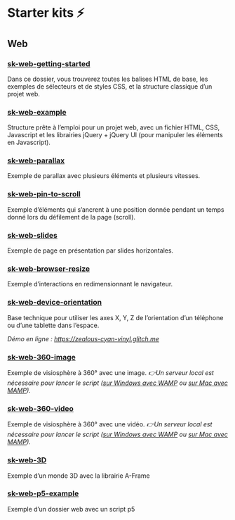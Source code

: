 # Starter kits ⚡️

## Web

### [sk-web-getting-started](sk-web-getting-started)
Dans ce dossier, vous trouverez toutes les balises HTML de base, les exemples de sélecteurs et de styles CSS, et la structure classique d’un projet web.

### [sk-web-example](sk-web-example)
Structure prête à l’emploi pour un projet web, avec un fichier HTML, CSS, Javascript et les librairies jQuery + jQuery UI (pour manipuler les éléments en Javascript).

### [sk-web-parallax](sk-web-parallax)
Exemple de parallax avec plusieurs éléments et plusieurs vitesses.

### [sk-web-pin-to-scroll](sk-web-pin-to-scroll)
Exemple d’éléments qui s’ancrent à une position donnée pendant un temps donné lors du défilement de la page (scroll).

### [sk-web-slides](sk-web-slides)
Exemple de page en présentation par slides horizontales.

### [sk-web-browser-resize](sk-web-browser-resize)
Exemple d’interactions en redimensionnant le navigateur.

### [sk-web-device-orientation](sk-web-device-orientation)
Base technique pour utiliser les axes X, Y, Z de l’orientation d’un téléphone ou d’une tablette dans l’espace. 

*Démo en ligne : https://zealous-cyan-vinyl.glitch.me*

### [sk-web-360-image](sk-web-360-image)
Exemple de visiosphère à 360° avec une image.
*👉Un serveur local est nécessaire pour lancer le script ([sur Windows avec WAMP](https://openclassrooms.com/fr/courses/918836-concevez-votre-site-web-avec-php-et-mysql/4237816-preparez-votre-environnement-de-travail#r-4443661) ou [sur Mac avec MAMP](https://openclassrooms.com/fr/courses/918836-concevez-votre-site-web-avec-php-et-mysql/4237816-preparez-votre-environnement-de-travail#/id/r-4443692)).*

### [sk-web-360-video](sk-web-360-video)
Exemple de visiosphère à 360° avec une vidéo.
*👉Un serveur local est nécessaire pour lancer le script ([sur Windows avec WAMP](https://openclassrooms.com/fr/courses/918836-concevez-votre-site-web-avec-php-et-mysql/4237816-preparez-votre-environnement-de-travail#r-4443661) ou [sur Mac avec MAMP](https://openclassrooms.com/fr/courses/918836-concevez-votre-site-web-avec-php-et-mysql/4237816-preparez-votre-environnement-de-travail#/id/r-4443692)).*

### [sk-web-3D](sk-web-3D)
Exemple d’un monde 3D avec la librairie A-Frame 

### [sk-web-p5-example](sk-web-p5-example)
Exemple d’un dossier web avec un script p5
